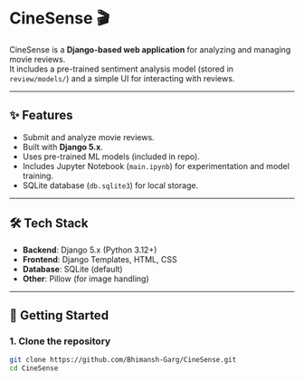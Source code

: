 # CineSense 🎬

CineSense is a **Django-based web application** for analyzing and managing movie reviews.  
It includes a pre-trained sentiment analysis model (stored in `review/models/`) and a simple UI for interacting with reviews.

---

## ✨ Features
- Submit and analyze movie reviews.
- Built with **Django 5.x**.
- Uses pre-trained ML models (included in repo).
- Includes Jupyter Notebook (`main.ipynb`) for experimentation and model training.
- SQLite database (`db.sqlite3`) for local storage.

---

## 🛠 Tech Stack
- **Backend**: Django 5.x (Python 3.12+)
- **Frontend**: Django Templates, HTML, CSS
- **Database**: SQLite (default)
- **Other**: Pillow (for image handling)

---

## 🚀 Getting Started

### 1. Clone the repository
```bash
git clone https://github.com/Bhimansh-Garg/CineSense.git
cd CineSense
